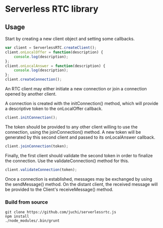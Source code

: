 Serverless RTC library
======================

## Usage

Start by creating a new client object and setting some callbacks.

```javascript
var client = ServerlessRTC.createClient();
client.onLocalOffer = function(description) {
    console.log(description);
};
client.onLocalAnswer = function(description) {
    console.log(description);
};
client.createConnection();
```

An RTC client may either initiate a new connection
or join a connection opened by another client.

A connection is created with the initConnection() method, which will provide
a descriptive token to the onLocalOffer callback.

```javascript
client.initConnection();
```

The token should be provided to any other client willing to use the connection,
using the joinConnection() method. A new token will be generated
by this second client and passed to its onLocalAnswer callback.

```javascript
client.joinConnection(token);
```

Finally, the first client should validate the second token in order to finalize
the connection. Use the validateConnection() method for this.

```javascript
client.validateConnection(token);
```

Once a connection is established, messages may be exchanged by using the sendMessage() method.
On the distant client, the received message will be provided to the Client's receiveMessage() method.

### Build from source

```
git clone https://github.com/juchi/serverlessrtc.js
npm install
./node_modules/.bin/grunt
```
